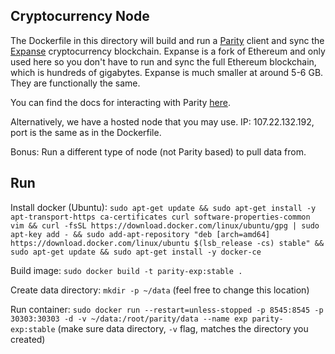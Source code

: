 ## Cryptocurrency Node

The Dockerfile in this directory will build and run a [Parity](https://www.parity.io/) client and sync the [Expanse](https://coinmarketcap.com/currencies/expanse/) cryptocurrency blockchain. Expanse is a fork of Ethereum and only used here so you don't have to run and sync the full Ethereum blockchain, which is hundreds of gigabytes. Expanse is much smaller at around 5-6 GB. They are functionally the same.

You can find the docs for interacting with Parity [here](https://wiki.parity.io/JSONRPC-eth-module).

Alternatively, we have a hosted node that you may use. IP: 107.22.132.192, port is the same as in the Dockerfile.

Bonus: Run a different type of node (not Parity based) to pull data from.


## Run

Install docker (Ubuntu): `sudo apt-get update && sudo apt-get install -y apt-transport-https ca-certificates curl software-properties-common vim && curl -fsSL https://download.docker.com/linux/ubuntu/gpg | sudo apt-key add - && sudo add-apt-repository "deb [arch=amd64] https://download.docker.com/linux/ubuntu $(lsb_release -cs) stable" && sudo apt-get update && sudo apt-get install -y docker-ce`

Build image: `sudo docker build -t parity-exp:stable .`

Create data directory: `mkdir -p ~/data` (feel free to change this location)

Run container: `sudo docker run --restart=unless-stopped -p 8545:8545 -p 30303:30303 -d -v ~/data:/root/parity/data --name exp parity-exp:stable` (make sure data directory, `-v` flag, matches the directory you created)
